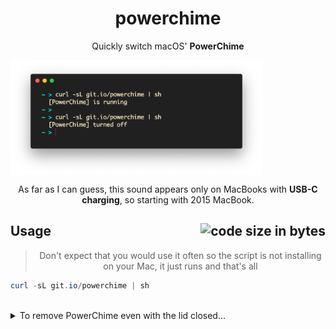 <h1 align="center">
	powerchime
</h1>
<p align="center">
  Quickly switch macOS' <b>PowerChime</b>
</p>

<img alt="preview" align="center" width="80%" src="preview.png">

<p align="center">
	As far as I can guess, this sound appears only on MacBooks with <b>USB-C charging</b>, so starting with 2015 MacBook.
<p>

<h2>
	Usage
	<img align="right" alt="code size in bytes" src="https://img.shields.io/github/languages/code-size/dafuqtor/powerchime?label=script%20size">
</h2>

<blockquote align="center">
	<p align="center">
		Don't expect that you would use it often so the script is not installing on your Mac, it just runs and that's all
	</p>
</blockquote>

```powershell
curl -sL git.io/powerchime | sh
```

<br>

<details>
  <summary>To remove PowerChime even with the lid closed...</summary>
<blockquote>
  <br>
  <ol>
    <li>Disable <a href="//en.wikipedia.org/wiki/System_Integrity_Protection">SIP</a> (that's cruel, Apple)</li>
    <li>Remove the `/System/Library/CoreServices/PowerChime.app/Contents/Resources/connect_power.aif` file</li>
  </ol>
</blockquote>
</details>
